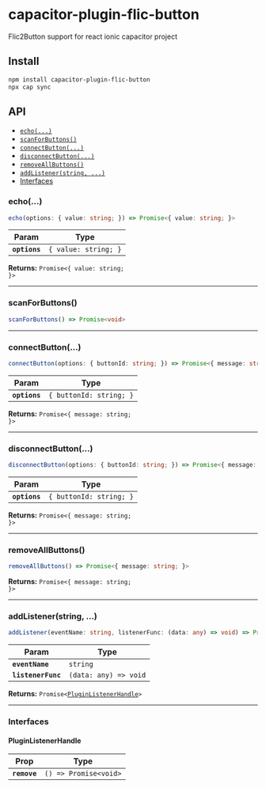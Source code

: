 # capacitor-plugin-flic-button

Flic2Button support for react ionic capacitor project

## Install

```bash
npm install capacitor-plugin-flic-button
npx cap sync
```

## API

<docgen-index>

* [`echo(...)`](#echo)
* [`scanForButtons()`](#scanforbuttons)
* [`connectButton(...)`](#connectbutton)
* [`disconnectButton(...)`](#disconnectbutton)
* [`removeAllButtons()`](#removeallbuttons)
* [`addListener(string, ...)`](#addlistenerstring-)
* [Interfaces](#interfaces)

</docgen-index>

<docgen-api>
<!--Update the source file JSDoc comments and rerun docgen to update the docs below-->

### echo(...)

```typescript
echo(options: { value: string; }) => Promise<{ value: string; }>
```

| Param         | Type                            |
| ------------- | ------------------------------- |
| **`options`** | <code>{ value: string; }</code> |

**Returns:** <code>Promise&lt;{ value: string; }&gt;</code>

--------------------


### scanForButtons()

```typescript
scanForButtons() => Promise<void>
```

--------------------


### connectButton(...)

```typescript
connectButton(options: { buttonId: string; }) => Promise<{ message: string; }>
```

| Param         | Type                               |
| ------------- | ---------------------------------- |
| **`options`** | <code>{ buttonId: string; }</code> |

**Returns:** <code>Promise&lt;{ message: string; }&gt;</code>

--------------------


### disconnectButton(...)

```typescript
disconnectButton(options: { buttonId: string; }) => Promise<{ message: string; }>
```

| Param         | Type                               |
| ------------- | ---------------------------------- |
| **`options`** | <code>{ buttonId: string; }</code> |

**Returns:** <code>Promise&lt;{ message: string; }&gt;</code>

--------------------


### removeAllButtons()

```typescript
removeAllButtons() => Promise<{ message: string; }>
```

**Returns:** <code>Promise&lt;{ message: string; }&gt;</code>

--------------------


### addListener(string, ...)

```typescript
addListener(eventName: string, listenerFunc: (data: any) => void) => Promise<PluginListenerHandle>
```

| Param              | Type                                |
| ------------------ | ----------------------------------- |
| **`eventName`**    | <code>string</code>                 |
| **`listenerFunc`** | <code>(data: any) =&gt; void</code> |

**Returns:** <code>Promise&lt;<a href="#pluginlistenerhandle">PluginListenerHandle</a>&gt;</code>

--------------------


### Interfaces


#### PluginListenerHandle

| Prop         | Type                                      |
| ------------ | ----------------------------------------- |
| **`remove`** | <code>() =&gt; Promise&lt;void&gt;</code> |

</docgen-api>
